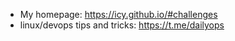 * My homepage: https://icy.github.io/#challenges
* linux/devops tips and tricks: https://t.me/dailyops

